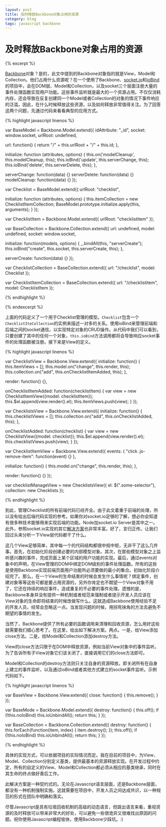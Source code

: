 ```yaml
---
layout: post
title: 及时释放Backbone对象占用的资源
category: blog
tags: javascript backbone
---
```


# 及时释放Backbone对象占用的资源

{% excerpt %}

[Backbone](http://backbonejs.org/)对象？是的，此文中提到的Backbone对象指的就是View，Model和Collection。他们占用什么资源呢？在一个使用了Backbone、[socket.io](http://socket.io/)和[ioBind](http://alogicalparadox.com/backbone.iobind/)的项目中，会在DOM层、Model和Collection，以及socket三个层面注册大量的事件处理函数实现用户功能。这些事件监听就是最大的一个资源占用。不仅仅消耗内存，还会导致在反复创建同一个Model或者Collection的对象的情况下事件响应的泛滥。因此，在什么时候释放这些资源，以及如何释放非常值得关注。为了回答这两个问题，先通过代码来看看典型的应用方式。

{% highlight javascript linenos %}

var BaseModel = Backbone.Model.extend({
  idAttribute: "_id",
  socket: window.socket,
  urlRoot: undefined,

  url: function() {
    return "/" + this.urlRoot + "/" + this.id;
  },

  initialize: function (attributes, options) {
    this.on('modelCleanup', this.modelCleanup, this);
    this.ioBind('update', this.serverChange, this);
    this.ioBind('delete', this.serverDelete, this);
  },

  serverChange: function(data) {}
  serverDelete: function(data) {}
  modelCleanup: function(data) {}
});

var Checklist = BaseModel.extend({
  urlRoot: "checklist",

  initialize: function (attributes, options) {
    this.itemCollection = new ChecklistItemCollection;
    BaseModel.prototype.initialize.apply(this, arguments);
  }
});

var ChecklistItem = Backbone.Model.extend({
  urlRoot: "checklistitem"
});

var BaseCollection = Backbone.Collection.extend({
  url: undefined,
  model: undefined,
  socket: window.socket,

  initialize: function(models, options) {
    _.bindAll(this, "serverCreate");
    this.ioBind("create", this.socket, this.serverCreate, this);
  },

  serverCreate: function(data) {}
});

var ChecklistCollection = BaseCollection.extend({
  url: "/checklist",
  model: Checklist
});

var ChecklistItemCollection = BaseCollection.extend({
  url: "/checklistitem",
  model: ChecklistItem
});

{% endhighlight %}

{% endexcerpt %}

上面的代码定义了一个用于Checklist管理的模型。``Checklist``包含一个``ChecklistIteCollection``的实例来描述一对多的关系。使用ioBind来管理前端和后端之间的socket通信，以实现特定对象的CRUD操作。从代码中我们可以看到，只要创建了其中的任何一个对象，``this.ioBind``方法调用都将会导致响应socket事件的处理函数被注册。接下来是View的定义。

{% highlight javascript linenos %}

var ChecklistView = Backbone.View.extend({
  initialize: function() {
    this.itemViews = [];
    this.model.on("change", this.render, this);
    this.collection.on("add", this.onChecklistItemAdded, this);
  },

  render: function() {},

  onChecklistItemAdded: function(checklistItem) {
    var view = new ChecklistItemView({model: checklistItem});
    this.$el.append(view.render().el);
    this.itemViews.push(view);
  }
});

var ChecklistsView = Backbone.View.extend({
  initialize: function() {
    this.checklistViews = [];
    this.collection.on("add", this.onChecklistAdded, this);
  },

  onChecklistAdded: function(checklist) {
    var view = new ChecklistView({model: checklist});
    this.$el.append(view.render().el);
    this.checklistViews.push(view);
  }
});

var ChecklistItemView = Backbone.View.extend({
  events: {
    "click .js-remove-item": function(event) {}
  },

  initialize: function() {
    this.model.on("change", this.render, this);
  },

  render: function() {}
});

var checklistManageView = new ChecklistsView({
  el: $(".some-selector"),
  collection: new Checklists
});

{% endhighlight %}

到此，管理Checklist的所有前端代码已经齐全。由于此文着重于前端的处理，所以没有给出后端代码实现的参考。如果你对socket.io足够的了解，想必你会知道有很多种技术能够用来实现后端的功能。Node加socket.io Server是其中之一。此外，参照socket.io实现的其它[解决方案](https://github.com/learnboost/socket.io/wiki)也非常丰富。好了，言归正传。让我们回过头来分析一下View层代码都干了什么。

这几个View足够简单，其中每一个的代码结构都很中规中矩，无非干了这么几件事。首先，在初始化阶段创建必要的内部模型对象。其次，在那些模型对象之上监听感兴趣的事件，完成页面上某个区域的用户功能的实现。最后，通过events对象中的声明，在View管理的DOM中绑定DOM级别的事件处理函数。所有的这些是使用Backbone实现前端页面用户功能所必须要做的最小的集合。初始化阶段介绍完了。那么，在一个View的生命结束的时候会发生什么事情呢？绑定事件，创建对象等等这些可都是要占用资源的，另外你肯定也不期望一个View对象不用了，它还在持续的响应事件，造成重复的不必要的事件处理。遗憾的是，Backbone本身并没有提供一种机制或者规范来强制或者提示开发人员应该在View对象的生命即将结束的时候改做写什么。这就造成Backbone使用经验不足的开发人员，经常会忽略这一点。当发现问题的时候，用拐弯抹角的方法去避免不期望的事情的发生。

当然了，Backbone提供了所有必要的函数调用来清理和回收资源，怎么用好这些就需要我们细心思考了。在这里，给出如下解决方案。两点。一是，给View添加close方法。二是，给Model和Collection添加destroy方法。

View的close方法只限于在DOM中释放资源，例如当前View对象中的事件监听。为了告诉所有子View对象它们该关闭了，直接调用它们的close方法即可。

Model和Collection的destroy方法则只关注自身的资源释放。即关闭所有在自身上建立的事件监听，以及通过ioBind或者其他方式建立的socket事件监听。示例代码如下。

{% highlight javascript linenos %}

var BaseView = Backbone.View.extend({
  close: function() {
    this.remove();
  }
});

var BaseMode = Backbone.Model.extend({
  destroy: function() {
    this.off();
    if (!this.noIoBind)
      this.ioUnbindAll();
    return this;
  }
});

var BaseCollection = Backbone.Collection.extend({
  destroy: function() {
    this.forEach(function(item, index) {
      item.destroy();
    });
    this.off();
    if (!this.noIoBind)
      this.ioUnbindAll();
    return this;
  }
});

{% endhighlight %}

具体的实现方式，可以依据项目的实际情况而定。我在目前的项目中，为View、Model、Collection分别定义基类，提供最基本的资源释放实现。在开发过程中约定，所有的自定义的View、Model和Collection都必须从相应的基类继承，同时在其生命的终点做好善后工作。

此解决方案是一种契约式的。无论在Javascript语言层面，还是Backbone层面，都没有一种机制强制实施。这就需要在项目中，开发人员之间达成共识，以一种规范的形式在团队中明确和落实。

尽管Javascript是具有垃圾回收机制的高级的动态语言，但跳出语言来看，重视资源的及时释放可以带来非常大的好处，可以避免一些很诡异又很难找出原因的问题。祝你使用Javascript编程愉快，使用Backbone少踩坑。:)
